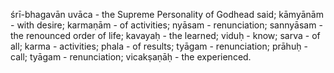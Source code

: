 śrī-bhagavān uvāca - the Supreme Personality of Godhead said; kāmyānām - with desire; karmaṇām - of activities; nyāsam - renunciation; sannyāsam - the renounced order of life; kavayaḥ - the learned; viduḥ - know; sarva - of all; karma - activities; phala - of results; tyāgam - renunciation; prāhuḥ - call; tyāgam - renunciation; vicakṣaṇāḥ - the experienced.